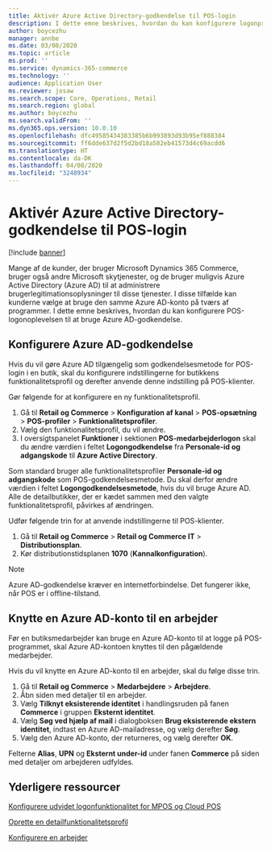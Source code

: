 ```yaml
---
title: Aktivér Azure Active Directory-godkendelse til POS-login
description: I dette emne beskrives, hvordan du kan konfigurere logonprocessen for Microsoft Dynamics 365 Commerce POS, så den bruger Azure Active Directory-godkendelse.
author: boycezhu
manager: annbe
ms.date: 03/08/2020
ms.topic: article
ms.prod: ''
ms.service: dynamics-365-commerce
ms.technology: ''
audience: Application User
ms.reviewer: josaw
ms.search.scope: Core, Operations, Retail
ms.search.region: global
ms.author: boycezhu
ms.search.validFrom: ''
ms.dyn365.ops.version: 10.0.10
ms.openlocfilehash: dfc49585434383385b6b993893d93b95ef888384
ms.sourcegitcommit: ff6dde637d2f5d2bd18a582eb41573d4c69acdd6
ms.translationtype: HT
ms.contentlocale: da-DK
ms.lasthandoff: 04/08/2020
ms.locfileid: "3248934"
---
```

# <a name="enable-azure-active-directory-authentication-for-pos-sign-in"></a>Aktivér Azure Active Directory-godkendelse til POS-login
[!include [banner](includes/banner.md)]


Mange af de kunder, der bruger Microsoft Dynamics 365 Commerce, bruger også andre Microsoft skytjenester, og de bruger muligvis Azure Active Directory (Azure AD) til at administrere brugerlegitimationsoplysninger til disse tjenester. I disse tilfælde kan kunderne vælge at bruge den samme Azure AD-konto på tværs af programmer. I dette emne beskrives, hvordan du kan konfigurere POS-logonoplevelsen til at bruge Azure AD-godkendelse.

## <a name="configure-azure-ad-authentication"></a>Konfigurere Azure AD-godkendelse

Hvis du vil gøre Azure AD tilgængelig som godkendelsesmetode for POS-login i en butik, skal du konfigurere indstillingerne for butikkens funktionalitetsprofil og derefter anvende denne indstilling på POS-klienter.

Gør følgende for at konfigurere en ny funktionalitetsprofil.

1. Gå til **Retail og Commerce** \> **Konfiguration af kanal** \> **POS-opsætning** \> **POS-profiler** \> **Funktionalitetsprofiler**.
1. Vælg den funktionalitetsprofil, du vil ændre.
1. I oversigtspanelet **Funktioner** i sektionen **POS-medarbejderlogon** skal du ændre værdien i feltet **Logongodkendelse** fra **Personale-id og adgangskode** til **Azure Active Directory**.

Som standard bruger alle funktionalitetsprofiler **Personale-id og adgangskode** som POS-godkendelsesmetode. Du skal derfor ændre værdien i feltet **Logongodkendelsesmetode**, hvis du vil bruge Azure AD. Alle de detailbutikker, der er kædet sammen med den valgte funktionalitetsprofil, påvirkes af ændringen.

Udfør følgende trin for at anvende indstillingerne til POS-klienter.

1. Gå til **Retail og Commerce** \> **Retail og Commerce IT** \> **Distributionsplan**.
1. Kør distributionstidsplanen **1070** (**Kannalkonfiguration**).

> [!NOTE]
> Azure AD-godkendelse kræver en internetforbindelse. Det fungerer ikke, når POS er i offline-tilstand.

## <a name="associate-an-azure-ad-account-with-a-worker"></a>Knytte en Azure AD-konto til en arbejder

Før en butiksmedarbejder kan bruge en Azure AD-konto til at logge på POS-programmet, skal Azure AD-kontoen knyttes til den pågældende medarbejder.

Hvis du vil knytte en Azure AD-konto til en arbejder, skal du følge disse trin.

1. Gå til **Retail og Commerce** \> **Medarbejdere** \> **Arbejdere**.
1. Åbn siden med detaljer til en arbejder.
1. Vælg **Tilknyt eksisterende identitet** i handlingsruden på fanen **Commerce** i gruppen **Eksternt identitet**.
1. Vælg **Søg ved hjælp af mail** i dialogboksen **Brug eksisterende ekstern identitet**, indtast en Azure AD-mailadresse, og vælg derefter **Søg**.
1. Vælg den Azure AD-konto, der returneres, og vælg derefter **OK**.

Felterne **Alias**, **UPN** og **Eksternt under-id** under fanen **Commerce** på siden med detaljer om arbejderen udfyldes.

## <a name="additional-resources"></a>Yderligere ressourcer

[Konfigurere udvidet logonfunktionalitet for MPOS og Cloud POS](extended-logon.md)

[Oprette en detailfunktionalitetsprofil](retail-functionality-profile.md)

[ Konfigurere en arbejder](https://docs.microsoft.com/dynamics365/commerce/tasks/worker)
